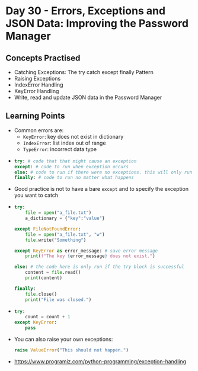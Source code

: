 # Day 30 - Errors, Exceptions and JSON Data: Improving the Password Manager
## Concepts Practised
* Catching Exceptions: The try catch except finally Pattern
* Raising Exceptions
* IndexError Handling
* KeyError Handling
* Write, read and update JSON data in the Password Manager

## Learning Points
* Common errors are:
  * `KeyError`: key does not exist in dictionary
  * `IndexError`: list index out of range
  * `TypeError`: incorrect data type
*
  ```python
  try: # code that that might cause an exception
  except: # code to run when exception occurs
  else: # code to run if there were no exceptions. this will only run if the code in the try block succeeds
  finally: # code to run no matter what happens
  ```
* Good practice is not to have a bare ```except``` and to specify the exception you want to catch
* 
  ```python
  try:
      file = open("a_file.txt")
      a_dictionary = {"key":"value"}
  
  except FileNotFoundError:
      file = open("a_file.txt", "w")
      file.write("Something")
  
  except KeyError as error_message: # save error message
      print(f"The key {error_message} does not exist.")

  else: # the code here is only run if the try block is successful
      content = file.read()
      print(content)

  finally:
      file.close()
      print("File was closed.")
  ```
*
  ```python
  try:
      count = count + 1
  except KeyError:
      pass
  ```
* You can also raise your own exceptions:
  ```python
  raise ValueError("This should not happen.")
  ```
* https://www.programiz.com/python-programming/exception-handling
